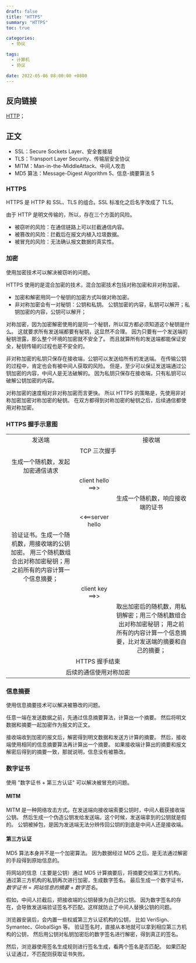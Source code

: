 ```yaml
---
draft: false
title: "HTTPS"
summary: "HTTPS"
toc: true

categories:
  - 协议

tags:
  - 计算机
  - 协议

date: 2022-05-06 08:00:00 +0800
---
```


## 反向链接

[HTTP](/计算机/协议/HTTP)；

## 正文

- SSL：Secure Sockets Layer、安全套接层
- TLS：Transport Layer Security、传输层安全协议
- MITM：Man-in-the-MiddleAttack、中间人攻击
- MD5 算法：Message-Digest Algorithm 5、信息-摘要算法 5

### HTTPS

HTTPS 是 HTTP 和 SSL、TLS 的组合。SSL 标准化之后名字改成了 TLS。

由于 HTTP 是明文传输的，所以，存在三个方面的风险。

- 被窃听的风险：在通信链路上可以拦截通信内容。
- 被篡改的风险：拦截后在报文内植入垃圾数据。
- 被冒充的风险：无法确认报文数据的真实性。

### 加密

使用加密技术可以解决被窃听的问题。

HTTPS 使用的是混合加密的技术，混合加密技术包括对称加密和非对称加密。

- 加密和解密用同一个秘钥的加密方式叫做对称加密。
- 非对称加密会有一对秘钥：公钥和私钥。
  公钥加密的内容，私钥可以解开；私钥加密的内容，公钥可以解开；

对称加密，因为加密解密使用的是同一个秘钥，所以双方都必须知道这个秘钥是什么。
这就要求所有发送端都要有秘钥，这显然不合理。
因为只要有一个发送端的秘钥泄露，那么整个环境的加密就不安全了。
而且就算所有的发送端都能保证安全，秘钥传输的过程也是不安全的。

非对称加密的私钥只保存在接收端，公钥可以发送给所有的发送端。
在传输公钥的过程中，肯定也会有被中间人获取的风险。
但是，至少可以保证发送端通过公钥加密的内容，中间人是无法破解的。
因为私钥只保存在接收端，只有私钥可以破解公钥加密的内容。

对称加密的速度相对非对称加密而言更快。
所以 HTTPS 的策略是，先使用非对称加密加密对称加密的秘钥。
在双方都得到对称加密的秘钥之后，后续通信都使用对称加密。

### HTTPS 握手示意图

<table>
<tr align="center"><td>发送端</td><td></td><td>接收端</td></tr>
<tr align="center"><td colspan="3">TCP 三次握手</td></tr>
<tr align="center"><td>生成一个随机数，发起加密通信请求</td><td></td><td></td></tr>
<tr align="center"><td></td><td>client hello ==>></td><td></td></tr>
<tr align="center"><td></td><td></td><td>生成一个随机数，响应接收端的证书</td></tr>
<tr align="center"><td></td><td><<==server hello</td><td></td></tr>
<tr align="center">
<td>
验证证书。生成一个随机数，用接收端的公钥加密。
用三个随机数组合出对称加密秘钥；用之前所有的内容计算一个信息摘要；
</td>
<td></td><td></td>
</tr>
<tr align="center"><td></td><td>client key ==>></td><td></td></tr>
<tr align="center">
<td></td><td></td>
<td>
取出加密后的随机数，用私钥解密；用三个随机数组合出对称加密秘钥；
用之前所有的内容计算一个信息摘要，比对发送端的摘要和自己的摘要；
</td>
</tr>
<tr align="center"><td colspan="3">HTTPS 握手结束</td></tr>
<tr align="center"><td colspan="3">后续的通信使用对称加密</td></tr>
</table>

### 信息摘要

使用信息摘要技术可以解决被篡改的问题。

任意一端在发送数据之前，先通过信息摘要算法，计算出一个摘要。
然后将明文数据和摘要一起加密作为报文的正文。

接收端收到加密的报文后，解密得到明文数据和发送方计算的摘要。
然后，接收端使用相同的信息摘要算法再计算出一个摘要。
如果接收端计算出的摘要和报文解密后得到的摘要一致，那就说明，信息没有被篡改。

### 数字证书

使用 "数字证书 + 第三方认证" 可以解决被冒充的问题。

#### MITM

MITM 是一种网络攻击方式。在发送端向接收端索要公钥时，中间人截获接收端公钥。
然后生成一个伪造公钥发给发送端。这个时候，发送端拿到的公钥就是假的。
公钥被掉包，是因为发送端无法分辨传回公钥的到底是中间人还是接收端。

#### 第三方认证

MD5 算法本身并不是一个加密算法。
因为数据经过 MD5 之后，是无法通过解密的手段得到原始信息的。

将网站的信息（主要是公钥）通过 MD5 计算摘要后，将摘要交给第三方机构。
通过第三方机构的私钥再次进行加密，生成数字签名。
最后生成一个数字证书，$数字证书 = 网站信息的摘要 + 数字签名$。

假如，中间人拦截后，把接收端的公钥替换为自己的公钥。
因为数字签名的存在，会导致发送端验证签名不匹配。这样就防止了中间人替换公钥的问题。

浏览器安装后，会内置一些权威第三方认证机构的公钥，
比如 VeriSign、Symantec、GlobalSign 等。
验证签名时，直接从本地就可以拿到相应第三方机构的公钥，
然后用公钥对私钥加密后的数字签名进行解密，得到真正的签名。

然后，浏览器使用签名生成规则进行签名生成，看两个签名是否匹配。
如果匹配认证通过，不匹配则获取证书失败。